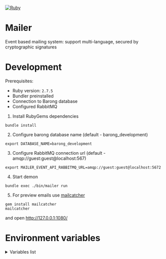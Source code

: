 [![Ruby](https://github.com/bitzlato/mailer/actions/workflows/ruby.yml/badge.svg)](https://github.com/bitzlato/mailer/actions/workflows/ruby.yml)

# Mailer
Event based mailing system: support multi-language, secured by cryptographic signatures


# Development

Prerequisites:
- Ruby version: `2.7.5`
- Bundler preinstalled
- Connection to Barong database
- Configured RabbitMQ

1. Install RubyGems dependencies
```
bundle install
```

2. Configure barong database name (default - barong_development)
```
export DATABASE_NAME=barong_development
```

3. Configure RabbitMQ connection url (default - amqp://guest:guest@localhost:567)
```
export MAILER_EVENT_API_RABBITMQ_URL=amqp://guest:guest@localhost:5672
```

4. Start demon
```
bundle exec ./bin/mailer run
```

5. For preview emails use [mailcatcher]([https://mailcatcher.me/)
```
gem install mailcatcher
mailcatcher
```
and open  http://127.0.0.1:1080/

# Environment variables
<details>
  <summary>Variables list</summary>

- **PEATIO_JWT_PUBLIC_KEY** - peatio jwt public key
- **BARONG_JWT_PUBLIC_KEY**  - barong jwt public key
- **DATABASE_URL** - *url for database connection in stage and production environment (example: 'postgresql://127.0.0.1:5432/barong')*
- **DATABASE_NAME** - *name of database, used in development and test environment (example: 'barong_development')*
- **BUGSNAG_API_KEY** - *Notifier API key from [bugsnag](https://www.bugsnag.com) (example: QWE1234567890)*
- **MAILER_EVENT_API_RABBITMQ_URL** - *(example: amqp://guest:guest@localhost:5672)*
- **MAILER_DEFAULT_LANGUAGE** - *default language for emails, default en*
- **MAILER_SENDER_EMAIL** - *FROM field email, default noreply@barong.io*
- **MAILER_SENDER_NAME** - *FROM field name, default Barong*
- **MAILER_SMTP_PASSWORD** - *smtp setting password*
- **MAILER_SMTP_PORT** - *smtp setting port*
- **MAILER_SMTP_HOST** - *smtp setting host*
- **MAILER_SMTP_USER** - *smtp setting user*
- **MAILER_SMTP_LOGO_LINK** - *link to logo in emails*
- **MAILER_SMTP_SIGNATURE** - *signature in footer, can be html code*

